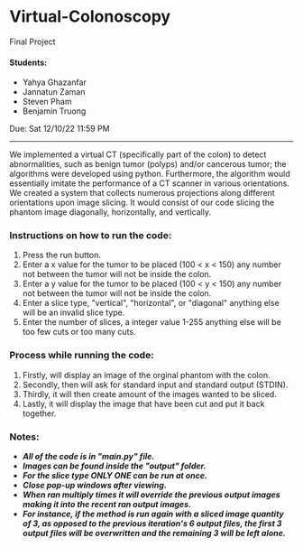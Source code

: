 # Virtual-Colonoscopy
Final Project
#### Students:
 - Yahya Ghazanfar
 - Jannatun Zaman
 - Steven Pham
 - Benjamin Truong

Due: Sat 12/10/22 11:59 PM
__________________________________________________________________________________________________________________
We implemented a virtual CT (specifically part of the colon) to detect abnormalities, such as benign tumor (polyps) and/or cancerous tumor; the algorithms were developed using python. Furthermore, the algorithm would essentially imitate the performance of a CT scanner in various orientations. 
We created a system that collects numerous projections along different orientations upon image slicing. It would consist of our code slicing the phantom image diagonally, horizontally, and vertically.

### Instructions on how to run the code:
1) Press the run button.
2) Enter a x value for the tumor to be placed (100 < x < 150) any number not between the tumor will not be inside the colon.
3) Enter a y value for the tumor to be placed (100 < y < 150) any number not between the tumor will not be inside the colon.
4) Enter a slice type, "vertical", "horizontal", or "diagonal" anything else will be an invalid slice type.
5) Enter the number of slices, a integer value 1-255 anything else will be too few cuts or too many cuts.

### Process while running the code:
1) Firstly, will display an image of the orginal phantom with the colon.
2) Secondly, then will ask for standard input and standard output (STDIN).
3) Thirdly, it will then create amount of the images wanted to be sliced.
4) Lastly, it will display the image that have been cut and put it back together.

### Notes:
- ***All of the code is in "main.py" file.***
- ***Images can be found inside the "output" folder.***
- ***For the slice type ONLY ONE can be run at once.***
- ***Close pop-up windows after viewing.***
- ***When ran multiply times it will override the previous output images making it into the recent ran output images.***
- ***For instance, if the method is run again with a sliced image quantity of 3, as opposed to the previous iteration's 6 output files, the first 3 output files will be overwritten and the remaining 3 will be left alone.***
